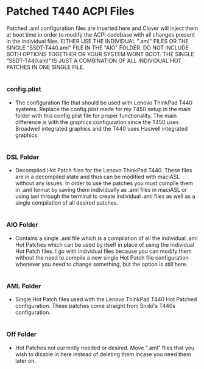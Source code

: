 # Patched T440 ACPI Files

Patched .aml configuration files are inserted here and Clover will inject them at boot time in order to modify the ACPI codebase with all changes present in the individual files. EITHER USE THE INDIVIDUAL ".aml" FILES OR THE SINGLE "SSDT-T440.aml" FILE IN THE "AIO" FOLDER. DO NOT INCLUDE BOTH OPTIONS TOGETHER OR YOUR SYSTEM WONT BOOT. THE SINGLE "SSDT-T440.aml" IS JUST A COMBINATION OF ALL INDIVIDUAL HOT PATCHES IN ONE SINGLE FILE.  

#

### config.plist

- The configuration file that should be used with Lenovo ThinkPad T440 systems. Replace the config.plist made for my T450 setup in the main folder with this config.plist file for proper functionality. The main difference is with the graphics configuration since the T450 uses Broadwell integrated graphics and the T440 uses Haswell integrated graphics.

#

### DSL Folder

- Decompiled Hot Patch files for the Lenovo ThinkPad T440. These files are in a decompiled state and thus can be modified with maciASL without any issues. In order to use the patches you must compile them in .aml format by saving them individually as .aml files in maciASL or using iasl through the terminal to create individual .aml files as well as a single compilation of all desired patches.

#

### AIO Folder

- Contains a single .aml file which is a compilation of all the individual .aml Hot Patches which can be used by itself in place of using the individual Hot Patch files. I go with individual files because you can modify them without the need to compile a new single Hot Patch file configuration whenever you need to change something, but the option is still here.

#

### AML Folder

- Single Hot Patch files used with the Lenovo ThinkPad T440 Hot Patched configuration. These patches come straight from Sniiki's T440s configuration.

#

### Off Folder

- Hot Patches not currently needed or desired. Move ".aml" files that you wish to disable in here instead of deleting them incase you need them later on.





